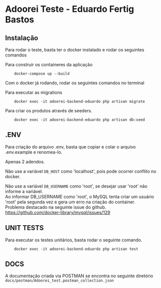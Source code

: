 # Adoorei Teste - Eduardo Fertig Bastos

## Instalação
Para rodar o teste, basta ter o docker instalado e rodar os seguintes comandos

Para construir os containeres da aplicação
```
    docker-compose up --build
```

Com o docker já rodando, rodar os seguintes comandos no terminal 

Para executar as migrations
```
    docker exec -it adoorei-backend-eduardo php artisan migrate
```

Para criar os produtos através de seeders. 
```
    docker exec -it adoorei-backend-eduardo php artisan db:seed
```

## .ENV
Para criação do arquivo .env, basta que copiar e colar o arquivo .env.example e renomea-lo.

Apenas 2 adendos.

Não use a variável `DB_HOST` como 'localhost', pois pode ocorrer conflito no docker. <br>

Não use a variável `DB_USERNAME` como 'root', se desejar usar 'root' não informe a variável. <br>
Ao informar DB_USERNAME como 'root', o MySQL tenta criar um usuário 'root' pela segunda vez e gera um erro na criação do container. <br>
Problema destacado na seguinte issue do github.
https://github.com/docker-library/mysql/issues/129 

## UNIT TESTS

Para executar os testes unitários, basta rodar o seguinte comando. 
```
    docker exec -it adoorei-backend-eduardo php artisan test
```

## DOCS

A documentação criada via POSTMAN se encontra no seguinte diretório
`docs/postman/Adoorei_test.postman_collection.json`



